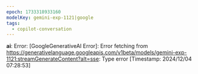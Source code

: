 ```yaml
---
epoch: 1733318933160
modelKey: gemini-exp-1121|google
tags:
  - copilot-conversation
---
```


**ai**: Error: [GoogleGenerativeAI Error]: Error fetching from https://generativelanguage.googleapis.com/v1beta/models/gemini-exp-1121:streamGenerateContent?alt=sse: Type error
[Timestamp: 2024/12/04 07:28:53]